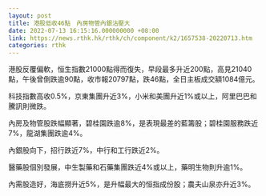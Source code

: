 ```yaml
---
layout: post
title: 港股低收46點　內房物管內銀沽壓大
date: 2022-07-13 16:15:16.000000000 +08:00
link: https://news.rthk.hk/rthk/ch/component/k2/1657538-20220713.htm
categories: rthk
---
```


港股反覆偏軟，恒生指數21000點得而復失，早段最多升近200點，高見21040點，午後曾倒跌逾90點，收市報20797點，跌46點，全日主板成交額1084億元。

科技指數高收0.5%，京東集團升近3%，小米和美團升近1%或以上，阿里巴巴和騰訊則微跌。

內房及物管股跌幅顯著，碧桂園跌逾8%，是表現最差的藍籌股；碧桂園服務跌近7%，龍湖集團跌逾4%。

內銀股向下，招行跌近7%，中行和工行跌近2%。

醫藥股個別發展，中生製藥和石藥集團跌近4%或以上，藥明生物則升逾1%。

內需股造好，海底撈升近5%，是升幅最大的恒指成份股；農夫山泉亦升近3%。
